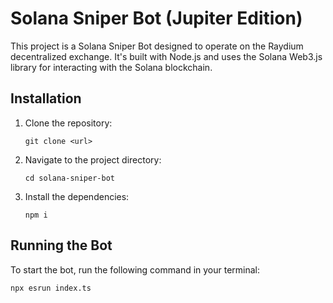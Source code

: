# Solana Sniper Bot (Jupiter Edition)

This project is a Solana Sniper Bot designed to operate on the Raydium decentralized exchange. It's built with Node.js and uses the Solana Web3.js library for interacting with the Solana blockchain.

## Installation

1. Clone the repository:
   ```
   git clone <url>
   ```
   
2. Navigate to the project directory:
   ```
   cd solana-sniper-bot
   ```
3. Install the dependencies:
   ```
   npm i
   ```

## Running the Bot

To start the bot, run the following command in your terminal:

```
npx esrun index.ts
```
